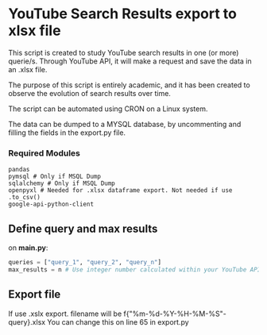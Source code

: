 # YouTube Search Results export to xlsx file

This script is created to study YouTube search results in one (or more) querie/s. Through YouTube API, it will make a request and save the data in an .xlsx file.

The purpose of this script is entirely academic, and it has been created to observe the evolution of search results over time.

The script can be automated using CRON on a Linux system.

The data can be dumped to a MYSQL database, by uncommenting and filling the fields in the export.py file.

### Required Modules
```
pandas
pymsql # Only if MSQL Dump
sqlalchemy # Only if MSQL Dump
openpyxl # Needed for .xlsx dataframe export. Not needed if use .to_csv() 
google-api-python-client
```

## Define query and max results

on **main.py**:
```python
queries = ["query_1", "query_2", "query_n"]
max_results = n # Use integer number calculated within your YouTube API Quota
```

## Export file
If use .xslx export. filename will be f{"%m-%d-%Y-%H-%M-%S"-query}.xlsx
You can change this on line 65 in export.py
